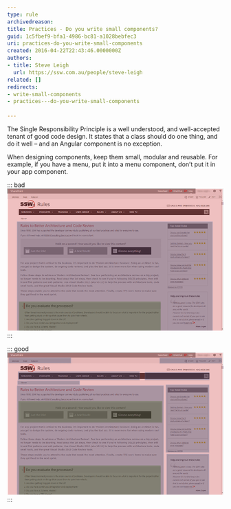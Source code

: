 ```yaml
---
type: rule
archivedreason: 
title: Practices - Do you write small components?
guid: 1c5fbef9-bfa1-4986-bc81-a1028bebfec3
uri: practices-do-you-write-small-components
created: 2016-04-22T22:43:46.0000000Z
authors:
- title: Steve Leigh
  url: https://ssw.com.au/people/steve-leigh
related: []
redirects:
- write-small-components
- practices---do-you-write-small-components

---
```


The Single Responsibility Principle is a well understood, and well-accepted tenant of good code design.  It states that a class should do one thing, and do it well – and an Angular component is no exception.

When designing components, keep them small, modular and reusable. For example, if you have a menu, put it into a menu component, don’t put it in your app component.

<!--endintro-->


::: bad  
![Figure: Bad example - Having just 3 components for the page makes it difficult to reuse, maintain and test](comp-1.png)  
:::


::: good  
![Figure: Good example - Splitting up the page into 11 components means they are small and targeted - and thus easy to maintain and test. Components can be reused on other pages](comp-2.png)  
:::
